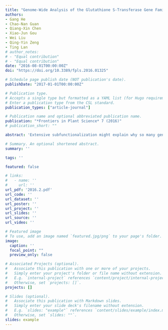 ```yaml
---
title: "Genome-Wide Analysis of the Glutathione S-Transferase Gene Family in Capsella Rubella: Identification, Expression, and Biochemical Functions"
authors:
- Gang He
- Chao-Nan Guan
- Qiang-Xin Chen
- Xiao-Jun Gou
- Wei Liu
- Qing-Yin Zeng
- Ting Lan
# author_notes:
# - "Equal contribution"
# - "Equal contribution"
date: "2016-08-01T00:00:00Z"
doi: "https://doi.org/10.3389/fpls.2016.01325" 

# Schedule page publish date (NOT publication's date).
publishDate: "2017-01-01T00:00:00Z"

# Publication type.
# Accepts a single type but formatted as a YAML list (for Hugo requirements).
# Enter a publication type from the CSL standard.
publication_types: ["article-journal"]

# Publication name and optional abbreviated publication name.
publication: "*Frontiers in Plant Science* 7 (2016)"
# publication_short: ""

abstract: 'Extensive subfunctionalization might explain why so many genes have been maintained after gene duplication, which provides the engine for gene family expansion. However, it is still a particular challenge to trace the evolutionary dynamics and features of functional divergences in a supergene family over the course of evolution. In this study, we identified 49 Glutathione S-transferase (GST) genes from the Capsella rubella, a close relative of Arabidopsis thaliana and a member of the mustard family. Capsella GSTs can be categorized into eight classes, with tau and phi GSTs being the most numerous. The expansion of the two classes mainly occurs through tandem gene duplication, which results in tandem-arrayed gene clusters on chromosomes. By integrating phylogenetic analysis, expression patterns, and biochemical functions of Capsella and Arabidopsis GSTs, functional divergence, both in gene expression and enzymatic properties, were clearly observed in paralogous gene pairs in Capsella (even the most recent duplicates), and orthologous GSTs in Arabidopsis/Capsella. This study provides functional evidence for the expansion and organization of a large gene family in closely related species.'

# Summary. An optional shortened abstract.
summary: ''

tags: ''

featured: false

# links:
#   - name: ''
#     url: ''
url_pdf: '2016.2.pdf'
url_code: ''
url_dataset: ''
url_poster: ''
url_project: ''
url_slides: ''
url_source: ''
url_video: ''

# Featured image
# To use, add an image named `featured.jpg/png` to your page's folder. 
image:
  caption: ''
  focal_point: ""
  preview_only: false

# Associated Projects (optional).
#   Associate this publication with one or more of your projects.
#   Simply enter your project's folder or file name without extension.
#   E.g. `internal-project` references `content/project/internal-project/index.md`.
#   Otherwise, set `projects: []`.
projects: []

# Slides (optional).
#   Associate this publication with Markdown slides.
#   Simply enter your slide deck's filename without extension.
#   E.g. `slides: "example"` references `content/slides/example/index.md`.
#   Otherwise, set `slides: ""`.
slides: example
---
```



